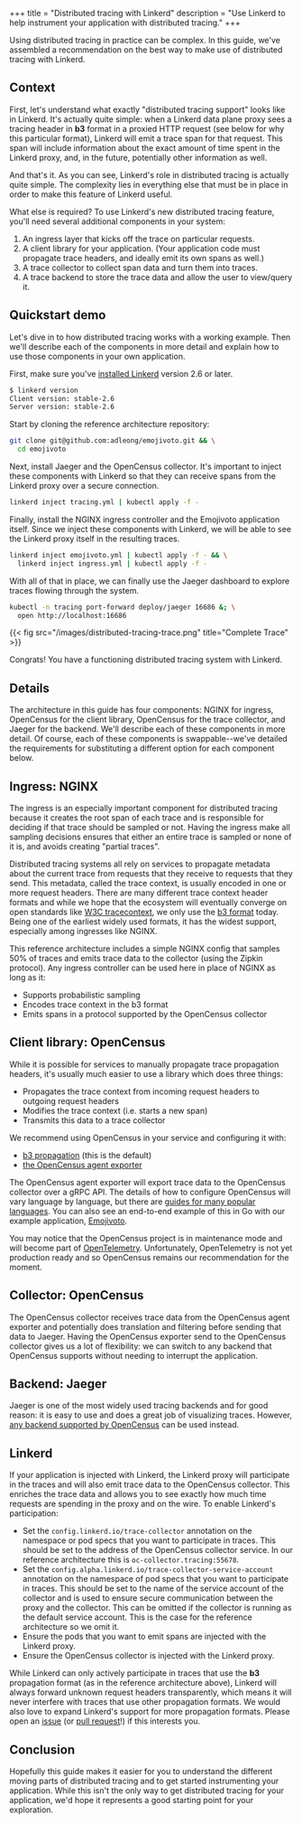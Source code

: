 +++
title = "Distributed tracing with Linkerd"
description = "Use Linkerd to help instrument your application with distributed tracing."
+++

Using distributed tracing in practice can be complex. In this guide, we've
assembled a recommendation on the best way to make use of distributed tracing
with Linkerd.

## Context

First, let's understand what exactly "distributed tracing support" looks like
in Linkerd. It's actually quite simple: when a Linkerd data plane proxy sees a
tracing header in **b3** format in a proxied HTTP request (see below for why
this particular format), Linkerd will emit a trace span for that request. This
span will include information about the exact amount of time spent in the
Linkerd proxy, and, in the future, potentially other information as well.

And that's it. As you can see, Linkerd's role in distributed tracing is
actually quite simple. The complexity lies in everything else that must be in
place in order to make this feature of Linkerd useful.

What else is required? To use Linkerd's new distributed tracing feature, you'll
need several additional components in your system:

1. An ingress layer that kicks off the trace on particular requests.
1. A client library for your application. (Your application code must propagate
  trace headers, and ideally emit its own spans as well.)
1. A trace collector to collect span data and turn them into traces.
1. A trace backend to store the trace data and allow the user to view/query it.

## Quickstart demo

Let's dive in to how distributed tracing works with a working example. Then
we'll describe each of the components in more detail and explain how to use
those components in your own application.

First, make sure you've [installed Linkerd](/2/tasks/install/) version 2.6 or
later.

```bash
$ linkerd version
Client version: stable-2.6
Server version: stable-2.6
```

Start by cloning the reference architecture repository:

```bash
git clone git@github.com:adleong/emojivoto.git && \
  cd emojivoto
```

Next, install Jaeger and the OpenCensus collector. It's important to inject
these components with Linkerd so that they can receive spans from the Linkerd
proxy over a secure connection.

```bash
linkerd inject tracing.yml | kubectl apply -f -
```

Finally, install the NGINX ingress controller and the Emojivoto application
itself. Since we inject these components with Linkerd, we will be able to see
the Linkerd proxy itself in the resulting traces.

```bash
linkerd inject emojivoto.yml | kubectl apply -f - && \
  linkerd inject ingress.yml | kubectl apply -f -
```

With all of that in place, we can finally use the Jaeger dashboard to explore
traces flowing through the system.

```bash
kubectl -n tracing port-forward deploy/jaeger 16686 &; \
  open http://localhost:16686
```

{{< fig src="/images/distributed-tracing-trace.png" title="Complete Trace" >}}

Congrats! You have a functioning distributed tracing system with Linkerd.

## Details

The architecture in this guide has four components: NGINX for ingress,
OpenCensus for the client library, OpenCensus for the trace collector, and
Jaeger for the backend. We'll describe each of these components in more detail.
Of course, each of these components is swappable--we've detailed the
requirements for substituting a different option for each component below.

## Ingress: NGINX

The ingress is an especially important component for distributed tracing because
it creates the root span of each trace and is responsible for deciding if that
trace should be sampled or not. Having the ingress make all sampling decisions
ensures that either an entire trace is sampled or none of it is, and avoids
creating "partial traces".

Distributed tracing systems all rely on services to propagate metadata about the
current trace from requests that they receive to requests that they send. This
metadata, called the trace context, is usually encoded in one or more request
headers. There are many different trace context header formats and while we hope
that the ecosystem will eventually converge on open standards like [W3C
tracecontext](https://www.w3.org/TR/trace-context/), we only use the [b3
format](https://github.com/openzipkin/b3-propagation) today. Being one of the
earliest widely used formats, it has the widest support, especially among
ingresses like NGINX.

This reference architecture includes a simple NGINX config that samples 50% of
traces and emits trace data to the collector (using the Zipkin protocol). Any
ingress controller can be used here in place of NGINX as long as it:

- Supports probabilistic sampling
- Encodes trace context in the b3 format
- Emits spans in a protocol supported by the OpenCensus collector

## Client library: OpenCensus

While it is possible for services to manually propagate trace propagation
headers, it's usually much easier to use a library which does three things:

- Propagates the trace context from incoming request headers to outgoing
  request headers
- Modifies the trace context (i.e. starts a new span)
- Transmits this data to a trace collector

We recommend using OpenCensus in your service and configuring it with:

- [b3 propagation](https://github.com/openzipkin/b3-propagation) (this is the default)
- [the OpenCensus agent
  exporter](https://opencensus.io/exporters/supported-exporters/go/ocagent/)

The OpenCensus agent exporter will export trace data to the OpenCensus collector
over a gRPC API. The details of how to configure OpenCensus will vary language
by language, but there are [guides for many popular
languages](https://opencensus.io/quickstart/). You can also see an end-to-end
example of this in Go with our example application,
[Emojivoto](https://github.com/adleong/emojivoto).

You may notice that the OpenCensus project is in maintenance mode and will
become part of [OpenTelemetry](https://opentelemetry.io/). Unfortunately,
OpenTelemetry is not yet production ready and so OpenCensus remains our
recommendation for the moment.

## Collector: OpenCensus

The OpenCensus collector receives trace data from the OpenCensus agent exporter
and potentially does translation and filtering before sending that data to
Jaeger. Having the OpenCensus exporter send to the OpenCensus collector gives us
a lot of flexibility: we can switch to any backend that OpenCensus supports
without needing to interrupt the application.

## Backend: Jaeger

Jaeger is one of the most widely used tracing backends and for good reason: it
is easy to use and does a great job of visualizing traces. However, [any
backend supported by OpenCensus](https://opencensus.io/service/exporters/) can
be used instead.

## Linkerd

If your application is injected with Linkerd, the Linkerd proxy will
participate in the traces and will also emit trace data to the OpenCensus
collector. This enriches the trace data and allows you to see exactly how much
time requests are spending in the proxy and on the wire. To enable Linkerd's
participation:

- Set the `config.linkerd.io/trace-collector` annotation on the namespace or pod
 specs that you want to participate in traces. This should be set to the
 address of the OpenCensus collector service. In our reference architecture
 this is `oc-collector.tracing:55678`.
- Set the `config.alpha.linkerd.io/trace-collector-service-account` annotation
 on the namespace of pod specs that you want to participate in traces. This
 should be set to the name of the service account of the collector and is used
 to ensure secure communication between the proxy and the collector. This can
 be omitted if the collector is running as the default service account. This is
 the case for the reference architecture so we omit it.
- Ensure the pods that you want to emit spans are injected with the Linkerd
 proxy.
- Ensure the OpenCensus collector is injected with the Linkerd proxy.

While Linkerd can only actively participate in traces that use the **b3**
propagation format (as in the reference architecture above), Linkerd will
always forward unknown request headers transparently, which means it will never
interfere with traces that use other propagation formats. We would also love to
expand Linkerd's support for more propagation formats. Please open an
[issue](https://github.com/linkerd/linkerd2/issues) (or [pull
request](https://github.com/linkerd/linkerd2/pulls)!) if this interests you.

## Conclusion

Hopefully this guide makes it easier for you to understand the different moving
parts of distributed tracing and to get started instrumenting your application.
While this isn't the only way to get distributed tracing for your application,
we'd hope it represents a good starting point for your exploration.
